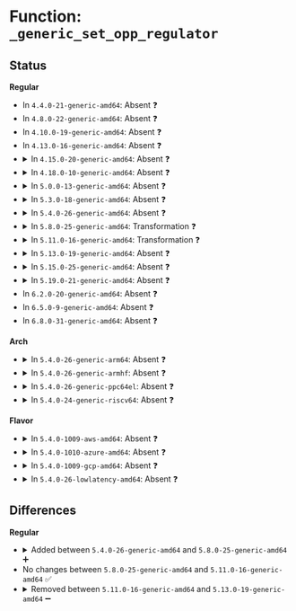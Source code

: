 # Function: <code>_generic_set_opp_regulator</code>

## Status
<b>Regular</b>
<ul>
<li>
In <code>4.4.0-21-generic-amd64</code>: Absent ❓
</li>
<li>
In <code>4.8.0-22-generic-amd64</code>: Absent ❓
</li>
<li>
In <code>4.10.0-19-generic-amd64</code>: Absent ❓
</li>
<li>
In <code>4.13.0-16-generic-amd64</code>: Absent ❓
</li>
<li>
<details>
<summary>In <code>4.15.0-20-generic-amd64</code>: Absent ❓</summary>

```json
{
  "name": "_generic_set_opp_regulator",
  "collision_type": "Unique Static",
  "inline_type": "Full",
  "funcs": [
    {
      "addr": 18446744071587056022,
      "name": "_generic_set_opp_regulator",
      "external": false,
      "loc": "drivers/opp/core.c:598",
      "file": "drivers/opp/core.c",
      "inline": "not declared, inlined",
      "caller_inline": [
        "drivers/opp/core.c:dev_pm_opp_set_rate"
      ],
      "caller_func": []
    }
  ],
  "symbols": []
}
```
</details>
</li>
<li>
<details>
<summary>In <code>4.18.0-10-generic-amd64</code>: Absent ❓</summary>

```json
{
  "name": "_generic_set_opp_regulator",
  "collision_type": "Unique Static",
  "inline_type": "Full",
  "funcs": [
    {
      "addr": 18446744071587354563,
      "name": "_generic_set_opp_regulator",
      "external": false,
      "loc": "drivers/opp/core.c:605",
      "file": "drivers/opp/core.c",
      "inline": "not declared, inlined",
      "caller_inline": [
        "drivers/opp/core.c:dev_pm_opp_set_rate"
      ],
      "caller_func": []
    }
  ],
  "symbols": []
}
```
</details>
</li>
<li>
<details>
<summary>In <code>5.0.0-13-generic-amd64</code>: Absent ❓</summary>

```json
{
  "name": "_generic_set_opp_regulator",
  "collision_type": "Unique Static",
  "inline_type": "Full",
  "funcs": [
    {
      "addr": 18446744071587534209,
      "name": "_generic_set_opp_regulator",
      "external": false,
      "loc": "drivers/opp/core.c:551",
      "file": "drivers/opp/core.c",
      "inline": "not declared, inlined",
      "caller_inline": [
        "drivers/opp/core.c:dev_pm_opp_set_rate"
      ],
      "caller_func": []
    }
  ],
  "symbols": []
}
```
</details>
</li>
<li>
<details>
<summary>In <code>5.3.0-18-generic-amd64</code>: Absent ❓</summary>

```json
{
  "name": "_generic_set_opp_regulator",
  "collision_type": "Unique Static",
  "inline_type": "Full",
  "funcs": [
    {
      "addr": 18446744071587808115,
      "name": "_generic_set_opp_regulator",
      "external": false,
      "loc": "drivers/opp/core.c:619",
      "file": "drivers/opp/core.c",
      "inline": "not declared, inlined",
      "caller_inline": [
        "drivers/opp/core.c:dev_pm_opp_set_rate"
      ],
      "caller_func": []
    }
  ],
  "symbols": []
}
```
</details>
</li>
<li>
<details>
<summary>In <code>5.4.0-26-generic-amd64</code>: Absent ❓</summary>

```json
{
  "name": "_generic_set_opp_regulator",
  "collision_type": "Unique Static",
  "inline_type": "Full",
  "funcs": [
    {
      "addr": 18446744071588013283,
      "name": "_generic_set_opp_regulator",
      "external": false,
      "loc": "drivers/opp/core.c:667",
      "file": "drivers/opp/core.c",
      "inline": "not declared, inlined",
      "caller_inline": [
        "drivers/opp/core.c:dev_pm_opp_set_rate"
      ],
      "caller_func": []
    }
  ],
  "symbols": []
}
```
</details>
</li>
<li>
<details>
<summary>In <code>5.8.0-25-generic-amd64</code>: Transformation ❓</summary>

```c
int _generic_set_opp_regulator(struct opp_table * opp_table, struct device * dev, long unsigned int old_freq, long unsigned int freq, struct dev_pm_opp_supply * old_supply, struct dev_pm_opp_supply * new_supply)
```

```json
{
  "name": "_generic_set_opp_regulator",
  "collision_type": "Unique Static",
  "inline_type": "No",
  "funcs": [
    {
      "addr": 0,
      "name": "_generic_set_opp_regulator",
      "external": false,
      "loc": "drivers/opp/core.c:667",
      "file": "drivers/opp/core.c",
      "inline": "seen, unknown",
      "caller_inline": [],
      "caller_func": [
        "drivers/opp/core.c:dev_pm_opp_set_rate"
      ]
    }
  ],
  "symbols": [
    {
      "addr": 18446744071588864640,
      "name": "_generic_set_opp_regulator",
      "section": ".text",
      "bind": "STB_LOCAL",
      "size": 308
    },
    {
      "addr": 18446744071588877060,
      "name": "_generic_set_opp_regulator.cold",
      "section": ".text",
      "bind": "STB_LOCAL",
      "size": 142
    }
  ]
}
```
</details>
</li>
<li>
<details>
<summary>In <code>5.11.0-16-generic-amd64</code>: Transformation ❓</summary>

```c
int _generic_set_opp_regulator(struct opp_table * opp_table, struct device * dev, long unsigned int old_freq, long unsigned int freq, struct dev_pm_opp_supply * old_supply, struct dev_pm_opp_supply * new_supply)
```

```json
{
  "name": "_generic_set_opp_regulator",
  "collision_type": "Unique Static",
  "inline_type": "No",
  "funcs": [
    {
      "addr": 0,
      "name": "_generic_set_opp_regulator",
      "external": false,
      "loc": "drivers/opp/core.c:667",
      "file": "drivers/opp/core.c",
      "inline": "seen, unknown",
      "caller_inline": [],
      "caller_func": [
        "drivers/opp/core.c:dev_pm_opp_set_rate"
      ]
    }
  ],
  "symbols": [
    {
      "addr": 18446744071588879456,
      "name": "_generic_set_opp_regulator",
      "section": ".text",
      "bind": "STB_LOCAL",
      "size": 301
    },
    {
      "addr": 18446744071591596044,
      "name": "_generic_set_opp_regulator.cold",
      "section": ".text",
      "bind": "STB_LOCAL",
      "size": 145
    }
  ]
}
```
</details>
</li>
<li>
<details>
<summary>In <code>5.13.0-19-generic-amd64</code>: Absent ❓</summary>

```json
{
  "name": "_generic_set_opp_regulator",
  "collision_type": "Unique Static",
  "inline_type": "Full",
  "funcs": [
    {
      "addr": 18446744071588778351,
      "name": "_generic_set_opp_regulator",
      "external": false,
      "loc": "drivers/opp/core.c:750",
      "file": "drivers/opp/core.c",
      "inline": "not declared, inlined",
      "caller_inline": [
        "drivers/opp/core.c:_set_opp"
      ],
      "caller_func": []
    }
  ],
  "symbols": []
}
```
</details>
</li>
<li>
<details>
<summary>In <code>5.15.0-25-generic-amd64</code>: Absent ❓</summary>

```json
{
  "name": "_generic_set_opp_regulator",
  "collision_type": "Unique Static",
  "inline_type": "Full",
  "funcs": [
    {
      "addr": 18446744071589470447,
      "name": "_generic_set_opp_regulator",
      "external": false,
      "loc": "drivers/opp/core.c:750",
      "file": "drivers/opp/core.c",
      "inline": "not declared, inlined",
      "caller_inline": [
        "drivers/opp/core.c:_set_opp"
      ],
      "caller_func": []
    }
  ],
  "symbols": []
}
```
</details>
</li>
<li>
<details>
<summary>In <code>5.19.0-21-generic-amd64</code>: Absent ❓</summary>

```json
{
  "name": "_generic_set_opp_regulator",
  "collision_type": "Unique Static",
  "inline_type": "Full",
  "funcs": [
    {
      "addr": 18446744071590949155,
      "name": "_generic_set_opp_regulator",
      "external": false,
      "loc": "drivers/opp/core.c:895",
      "file": "drivers/opp/core.c",
      "inline": "not declared, inlined",
      "caller_inline": [
        "drivers/opp/core.c:_set_opp"
      ],
      "caller_func": []
    }
  ],
  "symbols": []
}
```
</details>
</li>
<li>
In <code>6.2.0-20-generic-amd64</code>: Absent ❓
</li>
<li>
In <code>6.5.0-9-generic-amd64</code>: Absent ❓
</li>
<li>
In <code>6.8.0-31-generic-amd64</code>: Absent ❓
</li>
</ul>
<b>Arch</b>
<ul>
<li>
<details>
<summary>In <code>5.4.0-26-generic-arm64</code>: Absent ❓</summary>

```json
{
  "name": "_generic_set_opp_regulator",
  "collision_type": "Unique Static",
  "inline_type": "Full",
  "funcs": [
    {
      "addr": 18446603336501269356,
      "name": "_generic_set_opp_regulator",
      "external": false,
      "loc": "drivers/opp/core.c:667",
      "file": "drivers/opp/core.c",
      "inline": "not declared, inlined",
      "caller_inline": [
        "drivers/opp/core.c:dev_pm_opp_set_rate"
      ],
      "caller_func": []
    }
  ],
  "symbols": []
}
```
</details>
</li>
<li>
<details>
<summary>In <code>5.4.0-26-generic-armhf</code>: Absent ❓</summary>

```json
{
  "name": "_generic_set_opp_regulator",
  "collision_type": "Unique Static",
  "inline_type": "Full",
  "funcs": [
    {
      "addr": 3233759572,
      "name": "_generic_set_opp_regulator",
      "external": false,
      "loc": "drivers/opp/core.c:667",
      "file": "drivers/opp/core.c",
      "inline": "not declared, inlined",
      "caller_inline": [
        "drivers/opp/core.c:dev_pm_opp_set_rate"
      ],
      "caller_func": []
    }
  ],
  "symbols": []
}
```
</details>
</li>
<li>
<details>
<summary>In <code>5.4.0-26-generic-ppc64el</code>: Absent ❓</summary>

```json
{
  "name": "_generic_set_opp_regulator",
  "collision_type": "Unique Static",
  "inline_type": "Full",
  "funcs": [
    {
      "addr": 13835058055294791272,
      "name": "_generic_set_opp_regulator",
      "external": false,
      "loc": "drivers/opp/core.c:667",
      "file": "drivers/opp/core.c",
      "inline": "not declared, inlined",
      "caller_inline": [
        "drivers/opp/core.c:dev_pm_opp_set_rate"
      ],
      "caller_func": []
    }
  ],
  "symbols": []
}
```
</details>
</li>
<li>
<details>
<summary>In <code>5.4.0-24-generic-riscv64</code>: Absent ❓</summary>

```json
{
  "name": "_generic_set_opp_regulator",
  "collision_type": "Unique Static",
  "inline_type": "Full",
  "funcs": [
    {
      "addr": 18446743936277945744,
      "name": "_generic_set_opp_regulator",
      "external": false,
      "loc": "drivers/opp/core.c:667",
      "file": "drivers/opp/core.c",
      "inline": "not declared, inlined",
      "caller_inline": [
        "drivers/opp/core.c:dev_pm_opp_set_rate"
      ],
      "caller_func": []
    }
  ],
  "symbols": []
}
```
</details>
</li>
</ul>
<b>Flavor</b>
<ul>
<li>
<details>
<summary>In <code>5.4.0-1009-aws-amd64</code>: Absent ❓</summary>

```json
{
  "name": "_generic_set_opp_regulator",
  "collision_type": "Unique Static",
  "inline_type": "Full",
  "funcs": [
    {
      "addr": 18446744071587638275,
      "name": "_generic_set_opp_regulator",
      "external": false,
      "loc": "drivers/opp/core.c:667",
      "file": "drivers/opp/core.c",
      "inline": "not declared, inlined",
      "caller_inline": [
        "drivers/opp/core.c:dev_pm_opp_set_rate"
      ],
      "caller_func": []
    }
  ],
  "symbols": []
}
```
</details>
</li>
<li>
<details>
<summary>In <code>5.4.0-1010-azure-amd64</code>: Absent ❓</summary>

```json
{
  "name": "_generic_set_opp_regulator",
  "collision_type": "Unique Static",
  "inline_type": "Full",
  "funcs": [
    {
      "addr": 18446744071587412147,
      "name": "_generic_set_opp_regulator",
      "external": false,
      "loc": "drivers/opp/core.c:667",
      "file": "drivers/opp/core.c",
      "inline": "not declared, inlined",
      "caller_inline": [
        "drivers/opp/core.c:dev_pm_opp_set_rate"
      ],
      "caller_func": []
    }
  ],
  "symbols": []
}
```
</details>
</li>
<li>
<details>
<summary>In <code>5.4.0-1009-gcp-amd64</code>: Absent ❓</summary>

```json
{
  "name": "_generic_set_opp_regulator",
  "collision_type": "Unique Static",
  "inline_type": "Full",
  "funcs": [
    {
      "addr": 18446744071587969427,
      "name": "_generic_set_opp_regulator",
      "external": false,
      "loc": "drivers/opp/core.c:667",
      "file": "drivers/opp/core.c",
      "inline": "not declared, inlined",
      "caller_inline": [
        "drivers/opp/core.c:dev_pm_opp_set_rate"
      ],
      "caller_func": []
    }
  ],
  "symbols": []
}
```
</details>
</li>
<li>
<details>
<summary>In <code>5.4.0-26-lowlatency-amd64</code>: Absent ❓</summary>

```json
{
  "name": "_generic_set_opp_regulator",
  "collision_type": "Unique Static",
  "inline_type": "Full",
  "funcs": [
    {
      "addr": 18446744071588084803,
      "name": "_generic_set_opp_regulator",
      "external": false,
      "loc": "drivers/opp/core.c:667",
      "file": "drivers/opp/core.c",
      "inline": "not declared, inlined",
      "caller_inline": [
        "drivers/opp/core.c:dev_pm_opp_set_rate"
      ],
      "caller_func": []
    }
  ],
  "symbols": []
}
```
</details>
</li>
</ul>

## Differences
<b>Regular</b>
<ul>
<li>
<details>
<summary>Added between <code>5.4.0-26-generic-amd64</code> and <code>5.8.0-25-generic-amd64</code> ➕</summary>

```c
int _generic_set_opp_regulator(struct opp_table * opp_table, struct device * dev, long unsigned int old_freq, long unsigned int freq, struct dev_pm_opp_supply * old_supply, struct dev_pm_opp_supply * new_supply)
```
</details>
</li>
<li>
No changes between <code>5.8.0-25-generic-amd64</code> and <code>5.11.0-16-generic-amd64</code> ✅
</li>
<li>
<details>
<summary>Removed between <code>5.11.0-16-generic-amd64</code> and <code>5.13.0-19-generic-amd64</code> ➖</summary>

```c
int _generic_set_opp_regulator(struct opp_table * opp_table, struct device * dev, long unsigned int old_freq, long unsigned int freq, struct dev_pm_opp_supply * old_supply, struct dev_pm_opp_supply * new_supply)
```
</details>
</li>
</ul>
